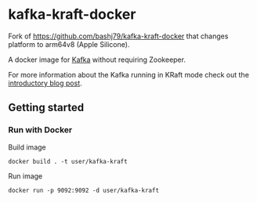 # kafka-kraft-docker

Fork of https://github.com/bashj79/kafka-kraft-docker that changes platform to arm64v8 (Apple Silicone).

A docker image for [Kafka](https://kafka.apache.org) without requiring Zookeeper.

For more information about the Kafka running in KRaft mode check out the [introductory blog post](https://www.confluent.io/blog/kafka-without-zookeeper-a-sneak-peek).


## Getting started

### Run with Docker

Build image
```
docker build . -t user/kafka-kraft
```

Run image
```
docker run -p 9092:9092 -d user/kafka-kraft
```

